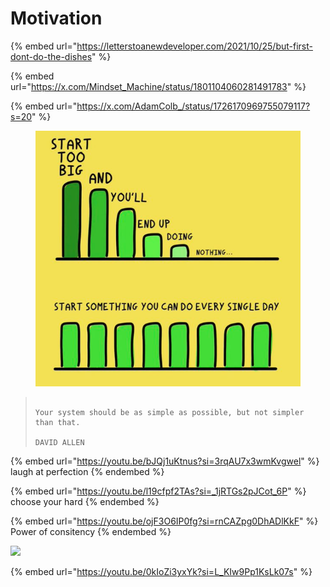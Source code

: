# Motivation

{% embed url="https://letterstoanewdeveloper.com/2021/10/25/but-first-dont-do-the-dishes" %}

{% embed url="https://x.com/Mindset_Machine/status/1801104060281491783" %}



{% embed url="https://x.com/AdamColb_/status/1726170969755079117?s=20" %}

<figure><img src="../../.gitbook/assets/image (1) (1) (1) (1) (1) (1) (1) (1) (1) (1) (1) (1) (1) (1).png" alt=""><figcaption></figcaption></figure>

> ```
>
> Your system should be as simple as possible, but not simpler than that.
>
> DAVID ALLEN
> ```

{% embed url="https://youtu.be/bJQj1uKtnus?si=3rqAU7x3wmKvgwel" %}
laugh at perfection
{% endembed %}



{% embed url="https://youtu.be/l19cfpf2TAs?si=_1jRTGs2pJCot_6P" %}
choose your hard
{% endembed %}

{% embed url="https://youtu.be/ojF3O6IP0fg?si=rnCAZpg0DhADlKkF" %}
Power of consitency
{% endembed %}

![](../../.gitbook/assets/a319b50.jpg)

{% embed url="https://youtu.be/0kIoZi3yxYk?si=L_KIw9Pp1KsLk07s" %}
